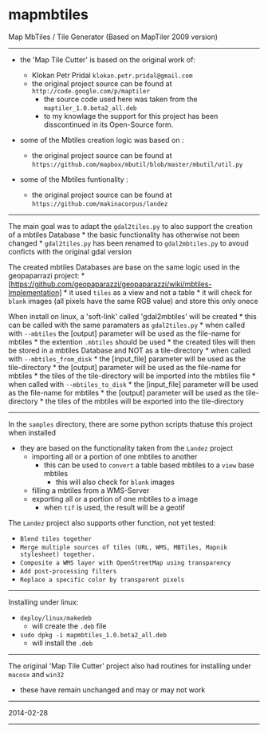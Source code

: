 mapmbtiles
==========

Map MbTiles / Tile  Generator (Based on MapTiler 2009 version)


***

* the 'Map Tile Cutter' is based on the original work of:
    *  Klokan Petr Pridal `klokan.petr.pridal@gmail.com`
    *  the original project source can be found at `http://code.google.com/p/maptiler`
       * the source code used here was taken from the `maptiler_1.0.beta2_all.deb`
       *  to my knowlage the support for this project has been disscontinued in its Open-Source form.

* some of the Mbtiles creation logic was based on :
    *  the original project source can be found at `https://github.com/mapbox/mbutil/blob/master/mbutil/util.py`

* some of the Mbtiles funtionality :
    *  the original project source can be found at `https://github.com/makinacorpus/landez`
 

***

The main goal was to adapt the `gdal2tiles.py` to also support the creation of a mbtiles Database
    * the basic functionality has otherwise not been changed
    * `gdal2tiles.py` has been renamed to `gdal2mbtiles.py` to avoud conficts with the original gdal version

The created mbtiles Databases are base on the same logic used in the geopaparrazi project:
    * [https://github.com/geopaparazzi/geopaparazzi/wiki/mbtiles-Implementation]
    * it used `tiles` as a view and not a table
    * it will check for `blank` images (all pixels have the same RGB value) and store this only onece

When install on linux, a 'soft-link'  called 'gdal2mbtiles' will be created
    * this can be called with the same paramaters as `gdal2tiles.py`
    * when called with `--mbtiles` the [output] parameter will be used as the file-name for mbtiles
       * the extention `.mbtiles` should be used
       * the created tiles will then be stored in a mbtiles Database and NOT as a tile-directory
    * when called with `--mbtiles_from_disk` 
       * the [input_file] parameter will be used as the tile-directory
       * the [output] parameter will be used as the file-name for mbtiles
          * the tiles of the tile-directory will be imported into the mbtiles file
    * when called with `--mbtiles_to_disk` 
       * the [input_file] parameter will be used as the file-name for mbtiles
       * the [output] parameter will be used as the tile-directory
          * the tiles of the mbtiles will be exported into the tile-directory

***

In the `samples` directory, there are some python scripts thatuse this project when installed
* they are based on the functionality taken from the `Landez` project
   * importing all or a portion of one mbtiles to another
      * this can be used to `convert` a table based mbtiles to a `view` base mbtiles
         * this will also check for `blank` images
   * filling a mbtiles from a WMS-Server
   * exporting all or a portion of one mbtiles to a image
      * when `tif` is used, the result will be a geotif

The `Landez` project also supports other function, not yet tested:
* `Blend tiles together`
* `Merge multiple sources of tiles (URL, WMS, MBTiles, Mapnik stylesheet) together.`
* `Composite a WMS layer with OpenStreetMap using transparency`
* `Add post-processing filters`
* `Replace a specific color by transparent pixels`


***

Installing under linux:

* `deploy/linux/makedeb`
   * will create the `.deb` file
* `sudo dpkg -i mapmbtiles_1.0.beta2_all.deb`
   * will install the `.deb`

***

The original 'Map Tile Cutter' project also had routines for installing under `macosx` and `win32`
* these have remain unchanged and may or may not work

---

2014-02-28

---
